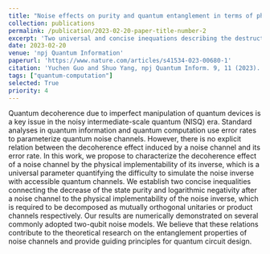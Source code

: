 ```yaml
---
title: "Noise effects on purity and quantum entanglement in terms of physical implementability"
collection: publications
permalink: /publication/2023-02-20-paper-title-number-2
excerpt: 'Two universal and concise inequations describing the destructive effects of quantum noise on purity and quantum entanglement.'
date: 2023-02-20
venue: 'npj Quantum Information'
paperurl: 'https://www.nature.com/articles/s41534-023-00680-1'
citation: 'Yuchen Guo and Shuo Yang, npj Quantum Inform. 9, 11 (2023).'
tags: ["quantum-computation"]
selected: True
priority: 4
---
```

Quantum decoherence due to imperfect manipulation of quantum devices is a key issue in the noisy intermediate-scale quantum (NISQ) era. Standard analyses in quantum information and quantum computation use error rates to parameterize quantum noise channels. However, there is no explicit relation between the decoherence effect induced by a noise channel and its error rate. In this work, we propose to characterize the decoherence effect of a noise channel by the physical implementability of its inverse, which is a universal parameter quantifying the difficulty to simulate the noise inverse with accessible quantum channels. We establish two concise inequalities connecting the decrease of the state purity and logarithmic negativity after a noise channel to the physical implementability of the noise inverse, which is required to be decomposed as mutually orthogonal unitaries or product channels respectively. Our results are numerically demonstrated on several commonly adopted two-qubit noise models. We believe that these relations contribute to the theoretical research on the entanglement properties of noise channels and provide guiding principles for quantum circuit design.
